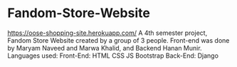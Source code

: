 # Fandom-Store-Website
https://oose-shopping-site.herokuapp.com/
A 4th semester project, Fandom Store Website created by a group of 3  people. Front-end was done by Maryam Naveed and Marwa Khalid, and Backend Hanan Munir.
Languages used:
Front-End: HTML CSS JS Bootstrap
Back-End: Django
